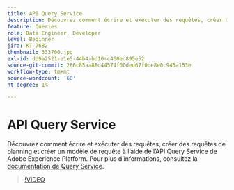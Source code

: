 ```yaml
---
title: API Query Service
description: Découvrez comment écrire et exécuter des requêtes, créer des requêtes de planning et créer un modèle de requête à l’aide de l’API Query Service de Adobe Experience Platform.
feature: Queries
role: Data Engineer, Developer
level: Beginner
jira: KT-7682
thumbnail: 333700.jpg
exl-id: dd9a2521-e1e5-44b4-bd10-c460ed895e52
source-git-commit: 286c85aa88d44574f00ded67f0de8e0c945a153e
workflow-type: tm+mt
source-wordcount: '60'
ht-degree: 1%

---
```


# API Query Service

Découvrez comment écrire et exécuter des requêtes, créer des requêtes de planning et créer un modèle de requête à l’aide de l’API Query Service de Adobe Experience Platform. Pour plus d’informations, consultez la [documentation de Query Service](https://experienceleague.adobe.com/docs/experience-platform/query/home.html?lang=fr).

>[!VIDEO](https://video.tv.adobe.com/v/333700?learn=on&enablevpops)
